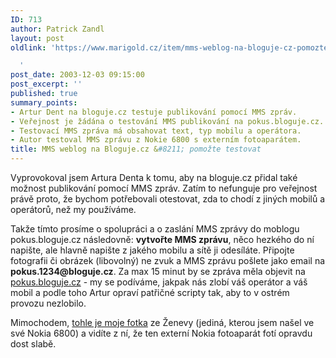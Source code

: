 ```yaml
---
ID: 713
author: Patrick Zandl
layout: post
oldlink: 'https://www.marigold.cz/item/mms-weblog-na-bloguje-cz-pomozte-testovat

  '
post_date: 2003-12-03 09:15:00
post_excerpt: ''
published: true
summary_points:
- Artur Dent na bloguje.cz testuje publikování pomocí MMS zpráv.
- Veřejnost je žádána o testování MMS publikování na pokus.bloguje.cz.
- Testovací MMS zpráva má obsahovat text, typ mobilu a operátora.
- Autor testoval MMS zprávu z Nokie 6800 s externím fotoaparátem.
title: MMS weblog na Bloguje.cz &#8211; pomožte testovat
---
```


<p>
Vyprovokoval jsem Artura Denta k tomu, aby na bloguje.cz přidal také možnost publikování pomocí MMS zpráv. Zatím to nefunguje pro veřejnost právě proto, že bychom potřebovali otestovat, zda to chodí z jiných mobilů a operátorů, než my používáme. </p>

<p>
Takže tímto prosíme o spolupráci a o zaslání MMS zprávy do moblogu pokus.bloguje.cz následovně: <STRONG>vytvořte MMS zprávu</STRONG>, něco hezkého do ní napište, ale hlavně napište z jakého mobilu a sítě ji odesíláte. Připojte fotografii či obrázek (libovolný) ne zvuk a MMS zprávu pošlete jako email na <B>pokus.1234@bloguje.cz</B>. Za max 15 minut by se zpráva měla objevit na <A href="http://pokus.bloguje.cz/" target=_blank>pokus.bloguje.cz</A> - my se podíváme, jakpak nás zlobí váš operátor a váš mobil a podle toho Artur opraví patřičné scripty tak, aby to v ostrém provozu nezlobilo.</p>

<p>
Mimochodem, <A href="http://pokus.bloguje.cz/0312archiv.php#16646" target=_blank>tohle je moje fotka</A> ze Ženevy (jediná, kterou jsem našel ve své&#160;Nokia 6800) a vidíte z ní, že ten externí Nokia fotoaparát fotí opravdu dost slabě.</p>